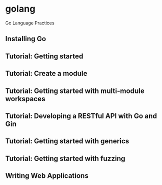 # golang
Go Language Practices

## Installing Go
## Tutorial: Getting started
## Tutorial: Create a module
## Tutorial: Getting started with multi-module workspaces
## Tutorial: Developing a RESTful API with Go and Gin
## Tutorial: Getting started with generics
## Tutorial: Getting started with fuzzing
## Writing Web Applications
